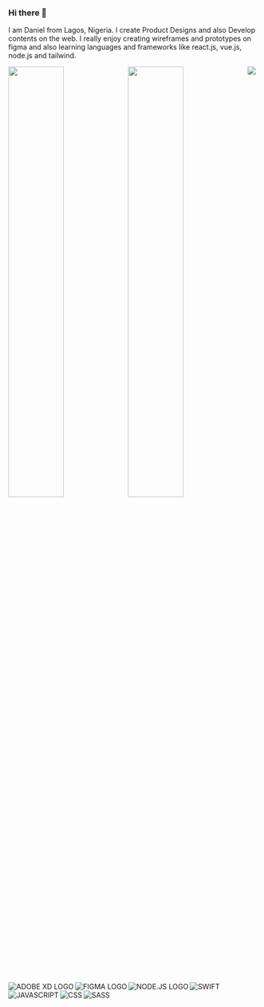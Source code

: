 ### Hi there 👋

I am Daniel from Lagos, Nigeria. I create  Product Designs and also Develop contents on the web. I really enjoy creating  wireframes and prototypes on figma and also learning languages and frameworks like react.js, vue.js, node.js and tailwind.

 <img align="left"  width="47%" src ="https://github-readme-stats.vercel.app/api?username=Dannyung50&show_icons&true&theme=radical">
<img  align="left" width="47%"  src="https://github-readme-stats.vercel.app/api/top-langs/?username=Dannyung50&layout=compact">


<img align="left" alt="ADOBE XD LOGO" src="https://img.shields.io/badge/Adobe%20XD-470137?style=for-the-badge&logo=Adobe%20XD&logoColor=#FF61F6">
<img align="left" alt="FIGMA LOGO" src="https://img.shields.io/badge/figma-%23F24E1E.svg?style=for-the-badge&logo=figma&logoColor=white">
<img align="left" alt="NODE.JS LOGO" src="https://img.shields.io/badge/node.js-6DA55F?style=for-the-badge&logo=node.js&logoColor=white">
<img align="left" alt="SWIFT" src="https://img.shields.io/badge/swift-F54A2A?style=for-the-badge&logo=swift&logoColor=white">
<img align="left" alt="JAVASCRIPT" src="https://img.shields.io/badge/javascript-%23323330.svg?style=for-the-badge&logo=javascript&logoColor=%23F7DF1E">
<img align="left" alt="CSS" src="https://img.shields.io/badge/css3-%231572B6.svg?style=for-the-badge&logo=css3&logoColor=white">
<img align="left alt="" src="https://img.shields.io/badge/tailwindcss-%2338B2AC.svg?style=for-the-badge&logo=tailwind-css&logoColor=white">
<img align="left" alt="SASS" src="https://img.shields.io/badge/SASS-hotpink.svg?style=for-the-badge&logo=SASS&logoColor=white">
